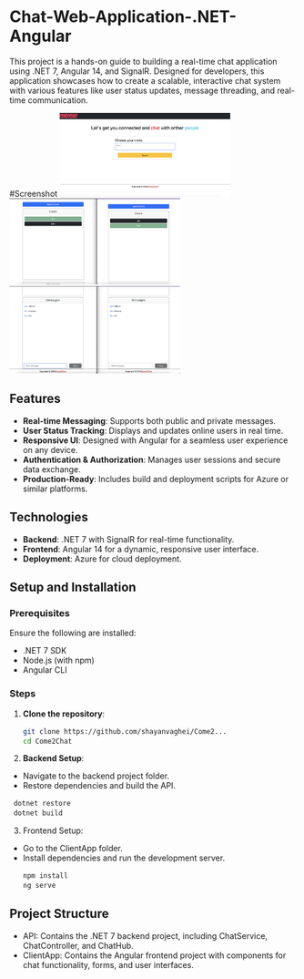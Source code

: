 # Chat-Web-Application-.NET-Angular

This project is a hands-on guide to building a real-time chat application using .NET 7, Angular 14, and SignalR. Designed for developers, this application showcases how to create a scalable, interactive chat system with various features like user status updates, message threading, and real-time communication.

#Screenshot
<img src="images/1.png" alt="" width="300"/>
<img src="images/2.png" alt="" width="300"/>
<img src="images/3.png" alt="" width="300"/>


## Features

- **Real-time Messaging**: Supports both public and private messages.
- **User Status Tracking**: Displays and updates online users in real time.
- **Responsive UI**: Designed with Angular for a seamless user experience on any device.
- **Authentication & Authorization**: Manages user sessions and secure data exchange.
- **Production-Ready**: Includes build and deployment scripts for Azure or similar platforms.

## Technologies

- **Backend**: .NET 7 with SignalR for real-time functionality.
- **Frontend**: Angular 14 for a dynamic, responsive user interface.
- **Deployment**: Azure for cloud deployment.

## Setup and Installation

### Prerequisites

Ensure the following are installed:

- .NET 7 SDK
- Node.js (with npm)
- Angular CLI

### Steps

1. **Clone the repository**:
   ```bash
   git clone https://github.com/shayanvaghei/Come2...
   cd Come2Chat
   ```
2. **Backend Setup**:
- Navigate to the backend project folder.
- Restore dependencies and build the API.
 ```bash
  dotnet restore
  dotnet build
  ```
3. Frontend Setup:
- Go to the ClientApp folder.
- Install dependencies and run the development server.
  ```bash
  npm install
  ng serve
  ```
## Project Structure
- API: Contains the .NET 7 backend project, including ChatService, ChatController, and ChatHub.
- ClientApp: Contains the Angular frontend project with components for chat functionality, forms, and user interfaces.
